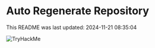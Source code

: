 # Auto Regenerate Repository

This README was last updated: 2024-11-21 08:35:04

 ![TryHackMe](https://tryhackme.com/badge/533634)